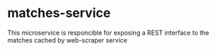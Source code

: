 # matches-service

This microservice is responcible for exposing a REST interface to the matches cached by web-scraper service

